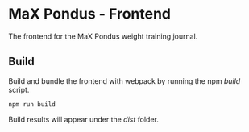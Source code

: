 # MaX Pondus - Frontend

The frontend for the MaX Pondus weight training journal.

## Build
Build and bundle the frontend with webpack by running the npm _build_ script.

```console
npm run build
```

Build results will appear under the _dist_ folder.